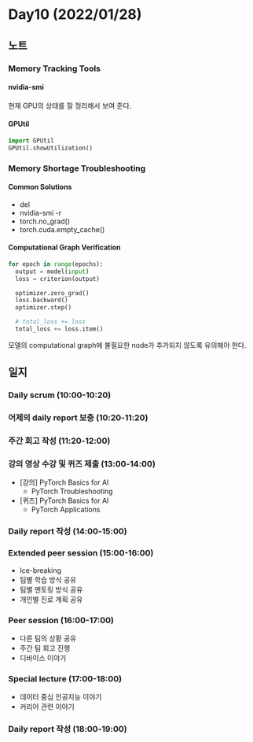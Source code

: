 # Day10 (2022/01/28)

## 노트

### Memory Tracking Tools

#### nvidia-smi

현재 GPU의 상태를 잘 정리해서 보여 준다.

#### GPUtil

```python
import GPUtil
GPUtil.showUtilization()
```

### Memory Shortage Troubleshooting

#### Common Solutions

  * del
  * nvidia-smi -r
  * torch.no_grad()
  * torch.cuda.empty_cache()

#### Computational Graph Verification

```python
for epoch in range(epochs):
  output = model(input)
  loss = criterion(output)

  optimizer.zero_grad()
  loss.backward()
  optimizer.step()

  # total_loss += loss
  total_loss += loss.item()
```

모델의 computational graph에 불필요한 node가 추가되지 않도록 유의해야 한다.

## 일지

### Daily scrum (10:00-10:20)

### 어제의 daily report 보충 (10:20-11:20)

### 주간 회고 작성 (11:20-12:00)

### 강의 영상 수강 및 퀴즈 제출 (13:00-14:00)

  * [강의] PyTorch Basics for AI
    * PyTorch Troubleshooting
  * [퀴즈] PyTorch Basics for AI
    * PyTorch Applications

### Daily report 작성 (14:00-15:00)

### Extended peer session (15:00-16:00)

  * Ice-breaking
  * 팀별 학습 방식 공유
  * 팀별 멘토링 방식 공유
  * 개인별 진로 계획 공유

### Peer session (16:00-17:00)

  * 다른 팀의 상황 공유
  * 주간 팀 회고 진행
  * 디바이스 이야기

### Special lecture (17:00-18:00)

  * 데이터 중심 인공지능 이야기
  * 커리어 관련 이야기

### Daily report 작성 (18:00-19:00)
